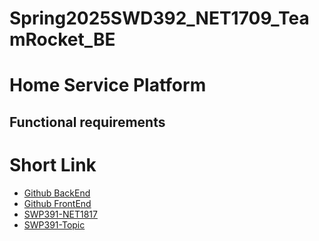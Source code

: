 # Spring2025SWD392_NET1709_TeamRocket_BE
# **Home Service Platform**

## Functional requirements
# Short Link

- [Github BackEnd](https://github.com/devnguyen0111/SWP391-DSS-BE)
- [Github FrontEnd](https://github.com/Dematto04/Spring2025SWD392_NET1709_TeamRocket_FE)
- [SWP391-NET1817](https://docs.google.com/spreadsheets/d/1kO166hgUD31-DIYq5_fsoDtkX_Ifbo-Fclt_xM124Bg/edit?gid=0#gid=0)
- [SWP391-Topic](https://docs.google.com/spreadsheets/d/1kO166hgUD31-DIYq5_fsoDtkX_Ifbo-Fclt_xM124Bg/edit?gid=2063864594#gid=2063864594)

